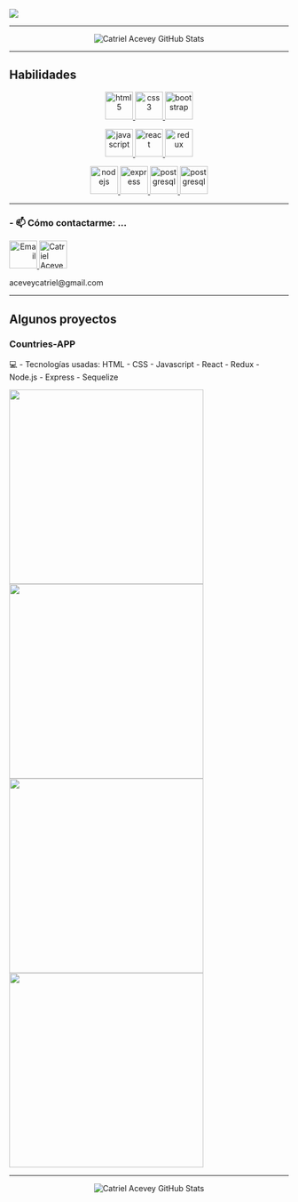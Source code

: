 ![](https://media-private.canva.com/Ut9mo/MAEzEcUt9mo/1/s2.png?X-Amz-Algorithm=AWS4-HMAC-SHA256&X-Amz-Credential=AKIAJWF6QO3UH4PAAJ6Q%2F20211220%2Fus-east-1%2Fs3%2Faws4_request&X-Amz-Date=20211220T034810Z&X-Amz-Expires=38109&X-Amz-Signature=287f4f5f25ba4c495e3519b5e63c51d6a4650e4f89c09d62485c5ed69fe03e8e&X-Amz-SignedHeaders=host&response-expires=Mon%2C%2020%20Dec%202021%2014%3A23%3A19%20GMT)

******

<p align="center">
    <img align="center" alt="Catriel Acevey GitHub Stats" src="https://github-readme-stats.vercel.app/api?username=Catriel-Acevey&show_icons=true&count_private=true" />
</p> 

******

## Habilidades 

<p width='40%' height="100%"align="center"> 
   <a href="https://www.w3.org/html/" target="_blank"> <img src="https://icongr.am/devicon/html5-original-wordmark.svg?size=40&color=currentColor" alt="html5"             width="50" height="50"/> </a>   
   <a href="https://www.w3schools.com/css/" target="_blank"> <img src="https://icongr.am/devicon/css3-original-wordmark.svg?size=40&color=currentColor" alt="css3"         width="50" height="50"/> </a>
   <a href="https://getbootstrap.com" target="_blank"> <img src="https://icongr.am/devicon/bootstrap-plain-wordmark.svg?size=40&color=currentColor" alt="bootstrap"             width="50" height="50"/> </a>    
 </p>
 <p width='40%' align="center">
   <a href="https://developer.mozilla.org/en-US/docs/Web/JavaScript" target="_blank">
      <img src="https://icongr.am/devicon/javascript-original.svg?size=40&color=currentColor" alt="javascript" width="50" height="50"/> </a>
   <a href="https://reactjs.org/" target="_blank"> <img src="https://icongr.am/devicon/react-original.svg?size=40&color=currentColor" alt="react"                 width="50" height="50"/> </a>
    <a href="https://es.redux.js.org/" target="_blank"> <img src="https://cdn.icon-icons.com/icons2/2415/PNG/512/redux_original_logo_icon_146365.png" alt="redux" width="50" height="50"/> 
    </a>

 </p>
 <p width='40%' align="center">    
   <a href="https://nodejs.org" target="_blank"> <img src="https://icongr.am/devicon/nodejs-original-wordmark.svg?size=40&color=currentColor" alt="nodejs"               width="50" height="50"/> </a>
   <a href="https://expressjs.com" target="_blank"> <img src="https://icongr.am/devicon/express-original-wordmark.svg?size=40&color=2ec539" alt="express"         width="50" height="50"/> </a>
   <a href="https://www.postgresql.org" target="_blank"> <img src="https://icongr.am/devicon/postgresql-original-wordmark.svg?size=40&color=2ec539"             alt="postgresql" width="50" height="50"/> </a>
   <a href="https://sequelize.org" target="_blank"> <img src="https://icongr.am/devicon/sequelize-original.svg?size=40&color=2ec539" alt="postgresql" width="50"               height="50"/> </a> 
 </p>

******

### - 📫 Cómo contactarme: ...
   <p>   
      <a align='right' href="mailto:aceveycatriel@gmail.com">
         <img alt="Email" src="https://www.vectorlogo.zone/logos/gmail/gmail-icon.svg" height="50" width="50"/>
      </a>  
      <a href="https://www.linkedin.com/in/catriel-acevey/">
         <img src="https://www.vectorlogo.zone/logos/linkedin/linkedin-icon.svg" alt="Catriel Acevey LinkedIn Profile" height="50" width="50">
      </a>
   </p>
   <p><label>aceveycatriel@gmail.com</label></p>

******

## Algunos proyectos 

### Countries-APP
💻 - Tecnologías usadas: HTML - CSS - Javascript - React - Redux - Node.js - Express - Sequelize

<img align="left" width= "350px" src='app-landing.png' />
<img align="center" width= "350px" src='app-home.png' />
<img align="left" width= "350px" src='app-create.png' />
<img align="center" width= "350px" src='app-details.png' />

******

<p align="center">
    <img align="center" alt="Catriel Acevey GitHub Stats" src="https://github-readme-stats.vercel.app/api/top-langs/?username=Catriel-Acevey" />
</p>
